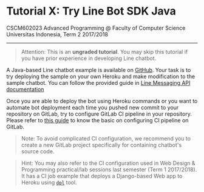 # Tutorial X: Try Line Bot SDK Java

CSCM602023 Advanced Programming @ Faculty of Computer Science Universitas
Indonesia, Term 2 2017/2018

* * *

> Attention: This is an **ungraded tutorial**. You may skip this tutorial
> if you have prior experience in developing Line chatbot.

A Java-based Line chatbot example is available on [GitHub](https://github.com/line/line-bot-sdk-java/tree/master/sample-spring-boot-echo).
Your task is to try deploying the sample on your own Heroku and make
modification to the sample chatbot. You can follow the provided guide in
[Line Messaging API documentation](https://developers.line.me/en/docs/messaging-api/building-sample-bot-with-heroku/)

Once you are able to deploy the bot using Heroku commands or you want to
automate bot deployment each time you pushed new commit to your repository
on GitLab, try to configure GitLab CI pipeline in your repository. Please
refer to [this guide](https://about.gitlab.com/2015/12/14/getting-started-with-gitlab-and-gitlab-ci/)
to know the basic on configuring CI pipeline on GitLab.

> Note: To avoid complicated CI configuration, we recommend you to create a
> new GitLab project specifically for containing chatbot's source code.

> Hint: You may also refer to the CI configuration used in Web Design &
> Programming practical/lab sessions last semester (Term 1 2017/2018). It has
> a CI job example that deploys a Django-based Web app to Heroku using
> [`dpl`](https://github.com/travis-ci/dpl#heroku) tool.
